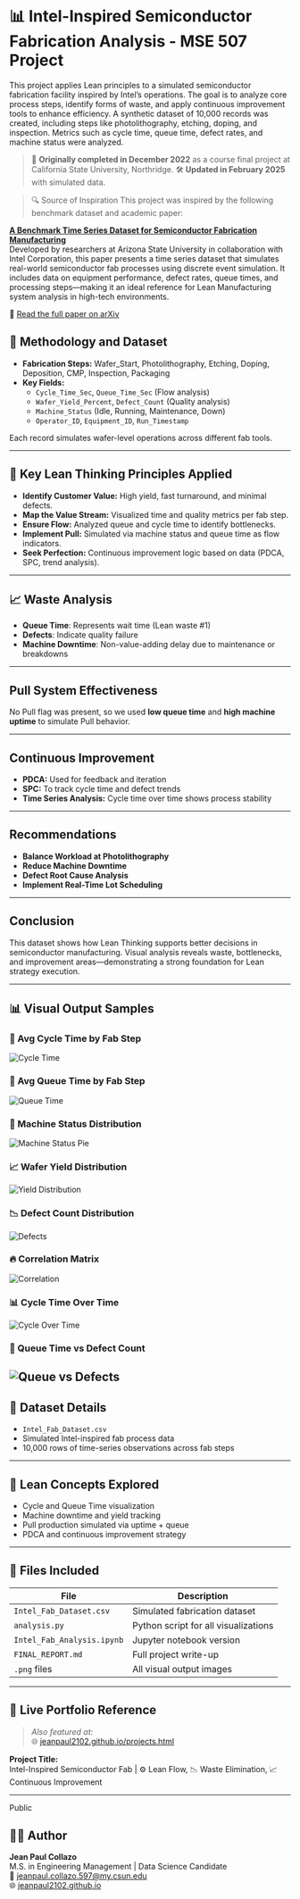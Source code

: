 # 📊 Intel-Inspired Semiconductor Fabrication Analysis - MSE 507 Project

This project applies Lean principles to a simulated semiconductor fabrication facility inspired by Intel’s operations. 
The goal is to analyze core process steps, identify forms of waste, and apply continuous improvement tools to enhance efficiency. A synthetic dataset of 10,000 records was created, including steps like photolithography, etching, doping, and inspection. 
Metrics such as cycle time, queue time, defect rates, and machine status were analyzed.

> 🔄 **Originally completed in December 2022** as a course final project at California State University, Northridge.
>  🛠️ **Updated in February 2025** with simulated data.


>🔍 Source of Inspiration
This project was inspired by the following benchmark dataset and academic paper:

**[A Benchmark Time Series Dataset for Semiconductor Fabrication Manufacturing](https://arxiv.org/abs/2408.09307)**  
Developed by researchers at Arizona State University in collaboration with Intel Corporation, this paper presents a time series dataset that simulates real-world semiconductor fab processes using discrete event simulation. It includes data on equipment performance, defect rates, queue times, and processing steps—making it an ideal reference for Lean Manufacturing system analysis in high-tech environments.

📄 [Read the full paper on arXiv](https://arxiv.org/pdf/2408.09307)


## 📌 Methodology and Dataset

- **Fabrication Steps:** Wafer_Start, Photolithography, Etching, Doping, Deposition, CMP, Inspection, Packaging  
- **Key Fields:**
  - `Cycle_Time_Sec`, `Queue_Time_Sec` (Flow analysis)
  - `Wafer_Yield_Percent`, `Defect_Count` (Quality analysis)
  - `Machine_Status` (Idle, Running, Maintenance, Down)
  - `Operator_ID`, `Equipment_ID`, `Run_Timestamp`

Each record simulates wafer-level operations across different fab tools.

---

## 🔧  Key Lean Thinking Principles Applied

- **Identify Customer Value:** High yield, fast turnaround, and minimal defects.
- **Map the Value Stream:** Visualized time and quality metrics per fab step.
- **Ensure Flow:** Analyzed queue and cycle time to identify bottlenecks.
- **Implement Pull:** Simulated via machine status and queue time as flow indicators.
- **Seek Perfection:** Continuous improvement logic based on data (PDCA, SPC, trend analysis).

---

## 📈 Waste Analysis

- **Queue Time**: Represents wait time (Lean waste #1)
- **Defects**: Indicate quality failure
- **Machine Downtime**: Non-value-adding delay due to maintenance or breakdowns

---

## Pull System Effectiveness

No Pull flag was present, so we used **low queue time** and **high machine uptime** to simulate Pull behavior.

---

## Continuous Improvement

- **PDCA:** Used for feedback and iteration
- **SPC:** To track cycle time and defect trends
- **Time Series Analysis:** Cycle time over time shows process stability

---

## Recommendations

- **Balance Workload at Photolithography**
- **Reduce Machine Downtime**
- **Defect Root Cause Analysis**
- **Implement Real-Time Lot Scheduling**

---

## Conclusion

This dataset shows how Lean Thinking supports better decisions in semiconductor manufacturing. 
Visual analysis reveals waste, bottlenecks, and improvement areas—demonstrating a strong foundation for Lean strategy execution.

---

## 📊 Visual Output Samples

### 🔧 Avg Cycle Time by Fab Step
![Cycle Time](cycle_time_by_step.png)

### 🔧 Avg Queue Time by Fab Step
![Queue Time](queue_time_by_step.png)

### 🥧 Machine Status Distribution
![Machine Status Pie](machine_status_pie.png)

### 📈 Wafer Yield Distribution
![Yield Distribution](wafer_yield_distribution.png)

### 📉 Defect Count Distribution
![Defects](defect_distribution.png)

### 🔥 Correlation Matrix
![Correlation](correlation_matrix.png)

### 📊 Cycle Time Over Time
![Cycle Over Time](cycle_time_over_time.png)

### 📌 Queue Time vs Defect Count
![Queue vs Defects](queue_vs_defects.png)
---

## 🧪 Dataset Details

- `Intel_Fab_Dataset.csv`  
- Simulated Intel-inspired fab process data  
- 10,000 rows of time-series observations across fab steps  

---

## 🔧 Lean Concepts Explored

- Cycle and Queue Time visualization  
- Machine downtime and yield tracking  
- Pull production simulated via uptime + queue  
- PDCA and continuous improvement strategy  

---

## 📁 Files Included

| File | Description |
|------|-------------|
| `Intel_Fab_Dataset.csv` | Simulated fabrication dataset |
| `analysis.py` | Python script for all visualizations |
| `Intel_Fab_Analysis.ipynb` | Jupyter notebook version |
| `FINAL_REPORT.md` | Full project write-up |
| `.png` files | All visual output images |

---

## 🔗 Live Portfolio Reference

> _Also featured at:_  
> 🌐 [jeanpaul2102.github.io/projects.html](https://jeanpaul2102.github.io/projects.html)

**Project Title:**  
Intel-Inspired Semiconductor Fab | ⚙️ Lean Flow, 📉 Waste Elimination, 📈 Continuous Improvement

--- 
Public


## 👨‍🎓 Author

**Jean Paul Collazo**  
M.S. in Engineering Management | Data Science Candidate  
📧 [jeanpaul.collazo.597@my.csun.edu](mailto:jeanpaul.collazo.597@my.csun.edu)  
🌐 [jeanpaul2102.github.io](https://jeanpaul2102.github.io)

